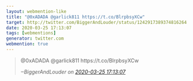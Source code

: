 ```yaml
---
layout: webmention-like
title: "@0xADADA @garlick811 https://t.co/BlrpbsyXCw"
target: http://twitter.com/BiggerAndLouder/status/1242917389374816264
date: 2020-03-25 17:13:07
tags: [webmentions]
generator: twitter.com
webmention: true
---
```


<blockquote class="external-citation">
  <p>
    @0xADADA @garlick811 https://t.co/BlrpbsyXCw
  </p>
  <cite>‒<span class="p-author p-name">BiggerAndLouder</span>
    on
    <a href="http://twitter.com/BiggerAndLouder/status/1242917389374816264" rel="external nofollow" target="_blank">2020-03-25 17:13:07</a>
  </cite>
</blockquote>
